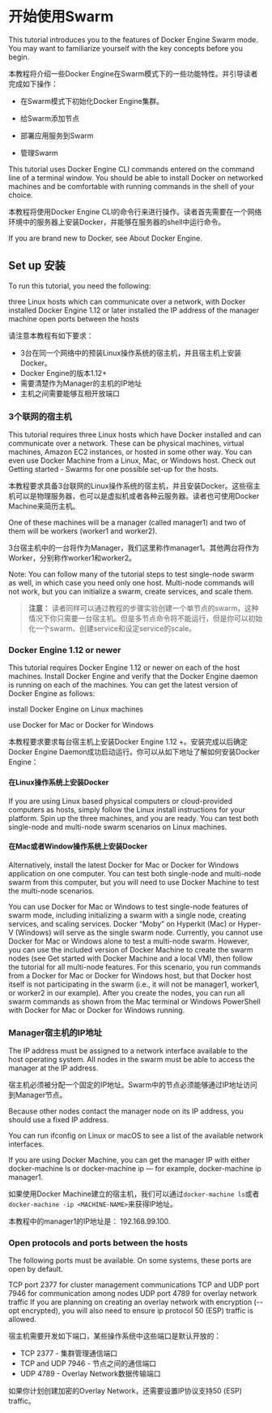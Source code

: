 # 开始使用Swarm

This tutorial introduces you to the features of Docker Engine Swarm mode. You may want to familiarize yourself with the key concepts before you begin.

本教程将介绍一些Docker Engine在Swarm模式下的一些功能特性。并引导读者完成如下操作：

- 在Swarm模式下初始化Docker Engine集群。

- 给Swarm添加节点

- 部署应用服务到Swarm

- 管理Swarm

This tutorial uses Docker Engine CLI commands entered on the command line of a terminal window. You should be able to install Docker on networked machines and be comfortable with running commands in the shell of your choice.

本教程将使用Docker Engine CLI的命令行来进行操作。读者首先需要在一个网络环境中的服务器上安装Docker，并能够在服务器的shell中运行命令。



If you are brand new to Docker, see About Docker Engine.

## Set up 安装

To run this tutorial, you need the following:

three Linux hosts which can communicate over a network, with Docker installed
Docker Engine 1.12 or later installed
the IP address of the manager machine
open ports between the hosts

请注意本教程有如下要求：

- 3台在同一个网络中的预装Linux操作系统的宿主机，并且宿主机上安装Docker。
- Docker Engine的版本1.12+
- 需要清楚作为Manager的主机的IP地址
- 主机之间需要能够互相开放端口

### 3个联网的宿主机

This tutorial requires three Linux hosts which have Docker installed and can communicate over a network. These can be physical machines, virtual machines, Amazon EC2 instances, or hosted in some other way. You can even use Docker Machine from a Linux, Mac, or Windows host. Check out Getting started - Swarms for one possible set-up for the hosts.

本教程要求具备3台联网的Linux操作系统的宿主机，并且安装Docker。这些宿主机可以是物理服务器，也可以是虚拟机或者各种云服务器。读者也可使用Docker Machine来简历主机。

One of these machines will be a manager (called manager1) and two of them will be workers (worker1 and worker2).

3台宿主机中的一台将作为Manager，我们这里称作manager1。其他两台将作为Worker，分别称作worker1和worker2。

Note: You can follow many of the tutorial steps to test single-node swarm as well, in which case you need only one host. Multi-node commands will not work, but you can initialize a swarm, create services, and scale them.

> **注意：** 读者同样可以通过教程的步骤实验创建一个单节点的swarm，这种情况下你只需要一台宿主机。但是多节点命令将不能运行，但是你可以初始化一个swarm、创建service和设定service的scale。

### Docker Engine 1.12 or newer
This tutorial requires Docker Engine 1.12 or newer on each of the host machines. Install Docker Engine and verify that the Docker Engine daemon is running on each of the machines. You can get the latest version of Docker Engine as follows:

install Docker Engine on Linux machines

use Docker for Mac or Docker for Windows

本教程要求要求每台宿主机上安装Docker Engine 1.12 +。安装完成以后确定Docker Engine Daemon成功启动运行。你可以从如下地址了解如何安装Docker Engine：

#### 在Linux操作系统上安装Docker

If you are using Linux based physical computers or cloud-provided computers as hosts, simply follow the Linux install instructions for your platform. Spin up the three machines, and you are ready. You can test both single-node and multi-node swarm scenarios on Linux machines.

#### 在Mac或者Window操作系统上安装Docker
Alternatively, install the latest Docker for Mac or Docker for Windows application on one computer. You can test both single-node and multi-node swarm from this computer, but you will need to use Docker Machine to test the multi-node scenarios.

You can use Docker for Mac or Windows to test single-node features of swarm mode, including initializing a swarm with a single node, creating services, and scaling services. Docker “Moby” on Hyperkit (Mac) or Hyper-V (Windows) will serve as the single swarm node.
Currently, you cannot use Docker for Mac or Windows alone to test a multi-node swarm. However, you can use the included version of Docker Machine to create the swarm nodes (see Get started with Docker Machine and a local VM), then follow the tutorial for all multi-node features. For this scenario, you run commands from a Docker for Mac or Docker for Windows host, but that Docker host itself is not participating in the swarm (i.e., it will not be manager1, worker1, or worker2 in our example). After you create the nodes, you can run all swarm commands as shown from the Mac terminal or Windows PowerShell with Docker for Mac or Docker for Windows running.

### Manager宿主机的IP地址

The IP address must be assigned to a network interface available to the host operating system. All nodes in the swarm must be able to access the manager at the IP address.

宿主机必须被分配一个固定的IP地址。Swarm中的节点必须能够通过IP地址访问到Manager节点。

Because other nodes contact the manager node on its IP address, you should use a fixed IP address.



You can run ifconfig on Linux or macOS to see a list of the available network interfaces.

If you are using Docker Machine, you can get the manager IP with either docker-machine ls or docker-machine ip <MACHINE-NAME> — for example, docker-machine ip manager1.

如果使用Docker Machine建立的宿主机，我们可以通过`docker-machine ls`或者`docker-machine -ip <MACHINE-NAME>`来获得IP地址。

本教程中的manager1的IP地址是： 192.168.99.100.

### Open protocols and ports between the hosts

The following ports must be available. On some systems, these ports are open by default.

TCP port 2377 for cluster management communications
TCP and UDP port 7946 for communication among nodes
UDP port 4789 for overlay network traffic
If you are planning on creating an overlay network with encryption (--opt encrypted), you will also need to ensure ip protocol 50 (ESP) traffic is allowed.

宿主机需要开发如下端口，某些操作系统中这些端口是默认开放的：

- TCP  2377 - 集群管理通信端口
- TCP and UDP 7946 - 节点之间的通信端口
- UDP 4789 - Overlay Network数据传输端口

如果你计划创建加密的Overlay Network，还需要设置IP协议支持50 (ESP) traffic。


